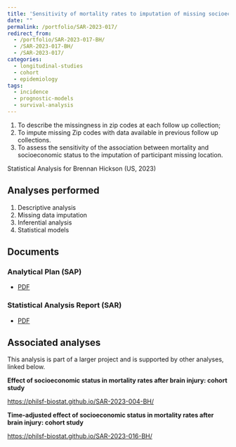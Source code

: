 ```yaml
---
title: 'Sensitivity of mortality rates to imputation of missing socioeconomic data after brain injury: cohort study'
date: ""
permalink: /portfolio/SAR-2023-017/
redirect_from:
  - /portfolio/SAR-2023-017-BH/
  - /SAR-2023-017-BH/
  - /SAR-2023-017/
categories:
  - longitudinal-studies
  - cohort
  - epidemiology
tags:
  - incidence
  - prognostic-models
  - survival-analysis
---
```


1. To describe the missingness in zip codes at each follow up collection;
1. To impute missing Zip codes with data available in previous follow up collections.
1. To assess the sensitivity of the association between mortality and socioeconomic status to the imputation of participant missing location.

Statistical Analysis for Brennan Hickson (US, 2023)
<!-- Technical Report for Brennan Hickson (US, 2023) -->

## Analyses performed

1. Descriptive analysis
1. Missing data imputation
1. Inferential analysis
1. Statistical models

## Documents

<!-- The client has requested that this analysis be kept confidential until a future date, determined by the client. -->
<!-- All documents from this consultation are therefore not published online and only the title and year of the analysis will be included in the consultant's Portfolio. -->
<!-- After the agreed date is reached, the documents will be released. -->

<!-- The client has requested that this analysis be kept confidential. -->
<!-- All documents from this consultation are therefore not published online and only the title and year of the analysis will be included in the consultant's Portfolio. -->

### Analytical Plan (SAP)

- [PDF][sap]

### Statistical Analysis Report (SAR)

- [PDF][sar]

## Associated analyses

This analysis is part of a larger project and is supported by other analyses, linked below.

**Effect of socioeconomic status in mortality rates after brain injury: cohort study**

<https://philsf-biostat.github.io/SAR-2023-004-BH/>

**Time-adjusted effect of socioeconomic status in mortality rates after brain injury: cohort study**

<https://philsf-biostat.github.io/SAR-2023-016-BH/>

<!-- --- -->

[sap]: /files/SAP-2023-017-BH-v01.pdf
[sar]: /files/SAR-2023-017-BH-v01.pdf
